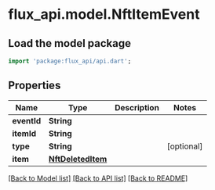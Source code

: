 # flux_api.model.NftItemEvent

## Load the model package
```dart
import 'package:flux_api/api.dart';
```

## Properties
Name | Type | Description | Notes
------------ | ------------- | ------------- | -------------
**eventId** | **String** |  | 
**itemId** | **String** |  | 
**type** | **String** |  | [optional] 
**item** | [**NftDeletedItem**](NftDeletedItem.md) |  | 

[[Back to Model list]](../README.md#documentation-for-models) [[Back to API list]](../README.md#documentation-for-api-endpoints) [[Back to README]](../README.md)



